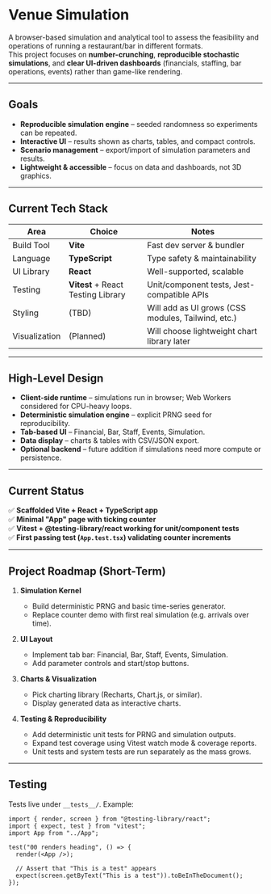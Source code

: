 # Venue Simulation

A browser-based simulation and analytical tool to assess the feasibility and operations of running a restaurant/bar in different formats.  
This project focuses on **number-crunching**, **reproducible stochastic simulations**, and **clear UI-driven dashboards** (financials, staffing, bar operations, events) rather than game-like rendering.

---

## Goals

- **Reproducible simulation engine** – seeded randomness so experiments can be repeated.
- **Interactive UI** – results shown as charts, tables, and compact controls.
- **Scenario management** – export/import of simulation parameters and results.
- **Lightweight & accessible** – focus on data and dashboards, not 3D graphics.

---

## Current Tech Stack

| Area          | Choice                             | Notes                                              |
| ------------- | ---------------------------------- | -------------------------------------------------- |
| Build Tool    | **Vite**                           | Fast dev server & bundler                          |
| Language      | **TypeScript**                     | Type safety & maintainability                      |
| UI Library    | **React**                          | Well-supported, scalable                           |
| Testing       | **Vitest** + React Testing Library | Unit/component tests, Jest-compatible APIs         |
| Styling       | (TBD)                              | Will add as UI grows (CSS modules, Tailwind, etc.) |
| Visualization | (Planned)                          | Will choose lightweight chart library later        |

---

## High-Level Design

- **Client-side runtime** – simulations run in browser; Web Workers considered for CPU-heavy loops.
- **Deterministic simulation engine** – explicit PRNG seed for reproducibility.
- **Tab-based UI** – Financial, Bar, Staff, Events, Simulation.
- **Data display** – charts & tables with CSV/JSON export.
- **Optional backend** – future addition if simulations need more compute or persistence.

---

## Current Status

✅ **Scaffolded Vite + React + TypeScript app**  
✅ **Minimal "App" page with ticking counter**  
✅ **Vitest + @testing-library/react working for unit/component tests**  
✅ **First passing test (`App.test.tsx`) validating counter increments**

---

## Project Roadmap (Short-Term)

1. **Simulation Kernel**

   - Build deterministic PRNG and basic time-series generator.
   - Replace counter demo with first real simulation (e.g. arrivals over time).

2. **UI Layout**

   - Implement tab bar: Financial, Bar, Staff, Events, Simulation.
   - Add parameter controls and start/stop buttons.

3. **Charts & Visualization**

   - Pick charting library (Recharts, Chart.js, or similar).
   - Display generated data as interactive charts.

4. **Testing & Reproducibility**
   - Add deterministic unit tests for PRNG and simulation outputs.
   - Expand test coverage using Vitest watch mode & coverage reports.
   - Unit tests and system tests are run separately as the mass grows.

---

## Testing

Tests live under `__tests__/`. Example:

```tsx
import { render, screen } from "@testing-library/react";
import { expect, test } from "vitest";
import App from "../App";

test("00 renders heading", () => {
  render(<App />);

  // Assert that "This is a test" appears
  expect(screen.getByText("This is a test")).toBeInTheDocument();
});
```
